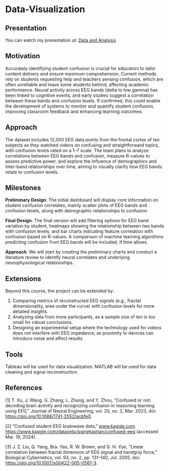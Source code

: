 # Data-Visualization

## Presentation
You can watch my presentation at: [Data and Analysis](https://youtu.be/zc-GnnFezZY)

## Motivation
Accurately identifying student confusion is crucial for educators to tailor content delivery and ensure maximum comprehension. Current methods rely on students requesting help and teachers sensing confusion, which are often unreliable and leave some students behind, affecting academic performance. Neural activity across EEG bands (delta to low gamma) has been linked to cognitive events, and early studies suggest a correlation between these bands and confusion levels. If confirmed, this could enable the development of systems to monitor and quantify student confusion, improving classroom feedback and enhancing learning outcomes.

## Approach
The dataset includes 12,000 EEG data points from the frontal cortex of ten subjects as they watched videos on confusing and straightforward topics, with confusion levels rated on a 1–7 scale. The team plans to analyze correlations between EEG bands and confusion, measure R-values to assess predictive power, and explore the influence of demographics and inter-band relationships over time, aiming to visually clarify how EEG bands relate to confusion levels.

## Milestones
**Preliminary Design**: The initial dashboard will display core information on student confusion correlates, mainly scatter plots of EEG bands and confusion levels, along with demographic relationships to confusion.

**Final Design**: The final version will add filtering options for EEG band variation by student, heatmaps showing the relationship between two bands with confusion levels, and bar charts indicating feature correlation with confusion based on R-values. A comparison of machine learning algorithms predicting confusion from EEG bands will be included, if time allows.

**Approach**: We will start by creating the preliminary charts and conduct a literature review to identify neural correlates and underlying neurophysiological relationships.

## Extensions
Beyond this course, the project can be extended by:  
1) Comparing metrics of reconstructed EEG signals (e.g., fractal dimensionality, area under the curve) with confusion levels for more detailed insights.  
2) Analyzing data from more participants, as a sample size of ten is too small for robust conclusions.  
3) Designing an experimental setup where the technology used for videos does not interfere with EEG impedance, as proximity to devices can introduce noise and affect results.

## Tools
Tableau will be used for data visualization. MATLAB will be used for data cleaning and signal
reconstruction.

## References

[1] T. Xu, J. Wang, G. Zhang, L. Zhang, and Y. Zhou, “Confused or not: decoding brain activity and
recognizing confusion in reasoning learning using EEG,” Journal of Neural Engineering, vol. 20, no.
2, Mar. 2023, doi: https://doi.org/10.1088/1741-2552/acbfe0.

[2] “Confused student EEG brainwave data,” www.kaggle.com.
https://www.kaggle.com/datasets/wanghaohan/confused-eeg (accessed Mar. 19, 2024).

[3] J. Z. Liu, Q. Yang, Bra. Yao, R. W. Brown, and G. H. Yue, “Linear correlation between fractal
dimension of EEG signal and handgrip force,” Biological Cybernetics, vol. 93, no. 2, pp. 131–140, Jul.
2005, doi: https://doi.org/10.1007/s00422-005-0561-3.
